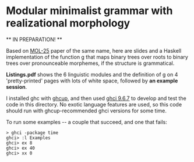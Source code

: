 # Modular minimalist grammar with realizational morphology

** IN PREPARATION! **

Based on [MOL-25](https://mol2025.molweb.xyz/programproceedings.html)
paper of the same name, here are slides and a Haskell implementation
of the function g that maps binary trees over roots to binary trees
over pronounceable morphemes, if the structure is grammatical.

**Listings.pdf** shows the 6 linguistic modules and the definition of g on 4 'pretty-printed' pages with lots of white space, followed by **an example session**. 

I installed ghc with [ghcup](https://www.haskell.org/ghcup/), and then used
[ghci 9.6.7](https://downloads.haskell.org/ghc/latest/docs/users_guide/ghci.html)
to develop and test the code in this directory.
No exotic language features are used, so this code should
run with ghcup-recommended ghci versions for some time.

To run some examples -- a couple that succeed, and one that fails:

```
> ghci -package time
ghci> :l Examples
ghci> ex 8
ghci> ex 40
ghci> xx 0
```
